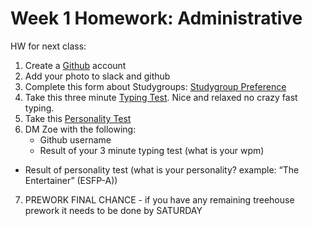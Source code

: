 # Week 1 Homework: Administrative

HW for next class:
1. Create a [Github](www.github.com) account
2. Add your photo to slack and github
3. Complete this form about Studygroups: [Studygroup Preference](https://goo.gl/forms/szHDu08xneZS4rFS2)
4. Take this three minute [Typing Test](https://www.typing.com/student/test/3).  Nice and relaxed no crazy fast typing.
5. Take this [Personality Test](https://www.16personalities.com)
6. DM Zoe with the following:
	* Github username
	* Result of your 3 minute typing test (what is your wpm)
  * Result of personality test (what is your personality?  example: “The Entertainer” (ESFP-A))

7. PREWORK FINAL CHANCE - if you have any remaining treehouse prework it needs to be done by SATURDAY
